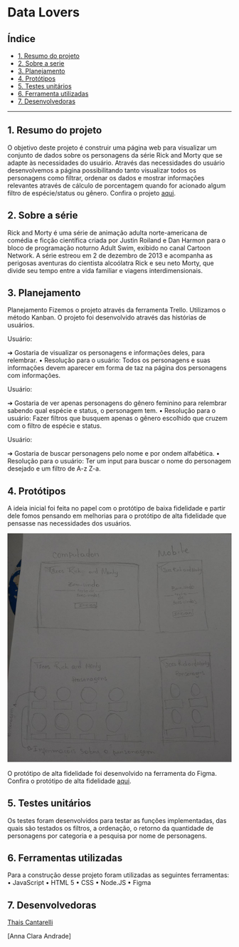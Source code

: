 # Data Lovers

## Índice

* [1. Resumo do projeto](#1-resumo-do-projeto)
* [2. Sobre a serie](#2-sobre-a-série)
* [3. Planejamento](#3-planejamento)
* [4. Protótipos](#4-protótipos)
* [5. Testes unitários](#5-testes-unitarios)
* [6. Ferramenta utilizadas](#6-ferramenta-utilizidas)
* [7. Desenvolvedoras](#7-desenvolvedoras)


***

## 1. Resumo do projeto
O objetivo deste projeto é construir uma página web para visualizar um conjunto de dados sobre os personagens da série Rick and Morty que se adapte às necessidades do usuário. Através das necessidades do usuário desenvolvemos a página possibilitando tanto visualizar todos os personagens como filtrar, ordenar os dados e mostrar informações relevantes através de cálculo de porcentagem quando for acionado algum filtro de espécie/status ou gênero.
Confira o projeto [aqui]().

## 2. Sobre a série
Rick and Morty é uma série de animação adulta norte-americana de comédia e ficção científica criada por Justin Roiland e Dan Harmon para o bloco de programação noturno Adult Swim, exibido no canal Cartoon Network.
A série estreou em 2 de dezembro de 2013 e acompanha as perigosas aventuras do cientista alcoólatra Rick e seu neto Morty, que divide seu tempo entre a vida familiar e viagens interdimensionais.

## 3. Planejamento

Planejamento
Fizemos o projeto através da ferramenta Trello. Utilizamos o método Kanban. O projeto foi desenvolvido através das histórias de usuários. 

Usuário:

➔	Gostaria de visualizar os personagens e informações deles, para relembrar.
•	Resolução para o usuário:
Todos os personagens e suas informações devem aparecer em forma de taz na página dos personagens com informações.

Usuário:

➔ Gostaria de ver apenas personagens do gênero feminino para relembrar sabendo qual espécie e status, o personagem tem. 
•	Resolução para o usuário:
Fazer filtros que busquem apenas o gênero escolhido que cruzem com o filtro de espécie e status. 

Usuário:

➔ Gostaria de buscar personagens pelo nome e por ondem alfabética.
•	Resolução para o usuário:
Ter um input para buscar o nome do personagem desejado e um filtro de A-z Z-a.


## 4. Protótipos

A ideia inicial foi feita no papel com o protótipo de baixa fidelidade e partir dele fomos pensando em melhorias para o protótipo de alta fidelidade que pensasse nas necessidades dos usuários.

![](/prototipobaixa.jpeg)

O protótipo de alta fidelidade foi desenvolvido na ferramenta do Figma.
Confira o protótipo de alta fidelidade [aqui](https://www.figma.com/file/NBXx2Fa2938MMiicAQgFEi/Untitled?node-id=0%3A1). 

## 5. Testes unitários

Os testes foram desenvolvidos para testar as funções implementadas, das quais são testados os filtros, a ordenação, o retorno da quantidade de personagens por categoria e a pesquisa por nome de personagens.

## 6. Ferramentas utilizadas
Para a construção desse projeto foram utilizadas as seguintes ferramentas:
•	JavaScript
•	HTML 5
•	CSS
•	Node.JS
•	Figma

## 7. Desenvolvedoras 

[Thais Cantarelli](https://www.linkedin.com/in/thais-cantarelli-455957247/)

[Anna Clara Andrade]

